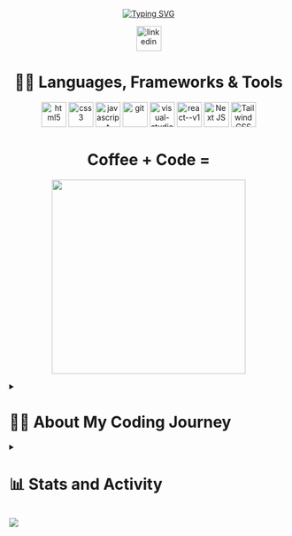 <p align="center">
  <!-- Typing SVG by DenverCoder1 - https://github.com/DenverCoder1/readme-typing-svg -->
  <a href="https://git.io/typing-svg"><img src="https://readme-typing-svg.demolab.com?font=Ubuntu&weight=700&size=28&duration=4000&pause=1000&color=188EF7&background=FFFFFF00&center=true&vCenter=true&random=false&width=435&lines=Hi%20I'm%20Terry;Self-Taught%20Software%20Developer;Dad%20by%20Day;Coding%20by%20Night;Always%20Learning%20New%20Things" alt="Typing SVG"/></a>
</p>

<!-- Social icons section -->
<p align="center">
  <a href="https://www.linkedin.com/in/terry-www/"><img width="45" height="45" src="https://cdn.jsdelivr.net/gh/devicons/devicon@latest/icons/linkedin/linkedin-original.svg" alt="linkedin"/></a>
</p>

<h1 align="center">
  <strong>👨‍💻 Languages, Frameworks & Tools</strong>
</h1>

<p align="center">
    <!-- Most of these icons are from devicon.dev. Credits go to them and icons8! -->
    <a href="https://devicon.dev/"><img width="45" height="45" src="https://cdn.jsdelivr.net/gh/devicons/devicon@latest/icons/html5/html5-original.svg" alt="html5"/></a>
    <a href="https://devicon.dev/"><img width="45" height="45" src="https://cdn.jsdelivr.net/gh/devicons/devicon@latest/icons/css3/css3-original.svg" alt="css3"/></a>
    <a href="https://devicon.dev/"><img width="45" height="45" src="https://cdn.jsdelivr.net/gh/devicons/devicon@latest/icons/javascript/javascript-original.svg" alt="javascript"/></a>
    <a href="https://devicon.dev/"><img width="45" height="45" src="https://cdn.jsdelivr.net/gh/devicons/devicon@latest/icons/git/git-original.svg" alt="git"/></a>
    <a href="https://devicon.dev/"><img width="45" height="45" src="https://cdn.jsdelivr.net/gh/devicons/devicon@latest/icons/vscode/vscode-original.svg" alt="visual-studio-code-2019"/></a>
    <a href="https://devicon.dev/"><img width="45" height="45" src="https://cdn.jsdelivr.net/gh/devicons/devicon@latest/icons/react/react-original.svg" alt="react--v1"/></a>
    <a href="https://devicon.dev/"><img width="45" height="45" src="https://cdn.jsdelivr.net/gh/devicons/devicon@latest/icons/nextjs/nextjs-original.svg" alt="Next JS" /></a>
    <a href="https://devicon.dev/"><img width="45" height="45" src="https://cdn.jsdelivr.net/gh/devicons/devicon@latest/icons/tailwindcss/tailwindcss-original.svg" alt="Tailwind CSS" /></a>
</p>

<h1 align="center">Coffee + Code =</h1>
<p align="center">
  <a href="https://keepcalmandprogram.tumblr.com/post/77289964676/this-is-me-coding-on-a-caffeine-high"><img width="350" src="https://64.media.tumblr.com/7716ef547264521e476a067b1c8d2717/tumblr_n1b2c3Xl171st1te9o1_500.gifv" /></a>
</p>

<details> 
  <summary>
    <h1>
      🤷‍♂️ About My Coding Journey
    </h1>
  </summary>
  <h2>
    The Start
  </h2>
  <p>
    At the beginning of my journey, I enrolled in an AAT Level 2 apprenticeship in accounting. However, once I passed my exams, I realised I did not truly want to pursue it. Looking back at it now, I kind of wish I'd chosen a path into IT, as technology has always fascinated me anyway (I started playing on game consoles at the age of four), I'd often find myself troubleshooting and fixing problems with consoles, I can remember the first time I fixed my PlayStation 3 which had the disc rollers come loose within the disc drive.
  </p>
  
  <p align="center">
    <a href="https://giphy.com/"><img width="250" height="170" src="https://media4.giphy.com/media/v1.Y2lkPTc5MGI3NjExNHBrZ3gwMTF3cjFxdHlmcGJ1bjh6eDF3YW5xbTJxMnRmZnVqbWc0YyZlcD12MV9pbnRlcm5hbF9naWZfYnlfaWQmY3Q9Zw/5Zesu5VPNGJlm/200.webp"/></a>
  </p>
  
  <h2>
    Diverse Experiences
  </h2>
  
  <p>
    Since then, I have worked in various industries, including construction, where I started as a general labourer. Over the 5-6 years of experience in this field, I participated in many types of jobs such as demolition, carpentry, house refurbishments, painting, groundsworks and more. Later, I joined Amazon as a warehouse operative at the end of 2020, and then as a courier from 2021 until January 2022, when I was involved in an accident as a motorcycle courier.
  </p>
  
  <p align="center">
    <a href="https://giphy.com/"><img width="250" height="170" src="https://media3.giphy.com/media/v1.Y2lkPTc5MGI3NjExNWRlMXhzOHZhc2p3a3A2eHZidTVsbTZucHp3Y20zeGtoZDgzcGZsZiZlcD12MV9pbnRlcm5hbF9naWZfYnlfaWQmY3Q9Zw/W6SVdYBUlX4Os/giphy.webp"/></a>
  </p>
  
  <h2>
    Discovering Coding
  </h2>
  
  <p>
    Not long after this period, while still recovering, I began to learn coding. It was through learning Solidity that I discovered a new passion. I quickly developed skills in HTML and CSS, although much of my learning was intermittent due to the circumstances I was facing at the time. Recently, I have been able to dive deeper into coding and stay consistent with it. I love creating things from scratch with code and the dopamine hits from fixing broken code after trying to implement something new. Alongside my determination to learn and my growth mindset, I'm a great team player and also a very focused individual when working alone. Although it has taken some time to find my feet in the world, I am dedicated to making the necessary changes to improve my job prospects and my life overall.
  </p>
  
  <p align="center">
    <a href="https://giphy.com/"><img width="250" height="170" src="https://media0.giphy.com/media/v1.Y2lkPTc5MGI3NjExdzdlaDU2YzBnOGw2bjJvcHFpaDY0azF1M29pbTV2YjUzaHhvcmVzaSZlcD12MV9pbnRlcm5hbF9naWZfYnlfaWQmY3Q9Zw/bGgsc5mWoryfgKBx1u/giphy.webp" /></a>
  </p>
</details>

<details> 
  <summary>
    <h1>
      📊 Stats and Activity
    </h1>
  </summary>

  <h2>
    🔥 Streak Stats
  </h2>

  <!-- GitHub Readme Streak Stats - https://github.com/DenverCoder1/github-readme-streak-stats -->
  <p>
    <a href="https://github.com/DenverCoder1/github-readme-streak-stats">
      <!-- Use https://streak-stats.demolab.com or self-host with your own Vercel app - visit https://git.io/streak-stats for instructions -->
      <a href="https://git.io/streak-stats"><img src="https://streak-stats.demolab.com?user=TTibbs&background=1F222E&ring=32A1FB&sideNums=FFFFFF&currStreakNum=FFFFFF&currStreakLabel=FFFFFF&sideLabels=FFFFFF&dates=EBE1E1&hide_border=true" alt="GitHub Streak" /></a>
    </a>
    <p>🔥 Get streak stats for your profile at <a href="https://git.io/streak-stats">git.io/streak-stats</a></p>
  </p>

  <h3>
    💻 GitHub Profile Stats
  </h3>

  <!-- https://github.com/anuraghazra/github-readme-stats -->

  <a href="https://github.com/anuraghazra/github-readme-stats"><img alt="TTibbs' Github Stats" src="https://denvercoder1-github-readme-stats.vercel.app/api/?username=TTibbs&show_icons=true&include_all_commits=true&count_private=true&theme=react&hide_border=true&bg_color=1F222E&title_color=32A1FB&icon_color=32A1FB" height="192px"/></a>
  <a href="https://github.com/anuraghazra/github-readme-stats"><img alt="TTibbs' Top Languages" src="https://denvercoder1-github-readme-stats.vercel.app/api/top-langs/?username=TTibbs&langs_count=8&layout=compact&theme=react&hide_border=true&bg_color=1F222E&title_color=32A1FB&icon_color=32A1FB&hide=Jupyter%20Notebook,Roff" height="192px"/></a>
  <br/>

  <p>Note: Top languages is only a metric of the languages that my public code consists of and doesn't reflect experience or skill level.</p>
  
  <!-- https://github.com/ashutosh00710/github-readme-activity-graph -->

  <a href="https://github.com/ashutosh00710/github-readme-activity-graph"><img alt="TTibbs's Activity Graph" src="https://github-readme-activity-graph.vercel.app/graph/?username=TTibbs&bg_color=1F222E&color=32A1FB&line=32A1FB&point=FFFFFF&hide_border=true" /></a>

</details>

![](https://komarev.com/ghpvc/?username=TTibbs&abbreviated=true&color=0097e3)
